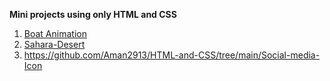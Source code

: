 **Mini projects using only HTML and CSS**
1. [Boat Animation](https://github.com/Aman2913/HTML-and-CSS/tree/main/Boat%20Animation)
2. [Sahara-Desert](https://github.com/Aman2913/HTML-and-CSS/tree/main/Sahara-Desert)
3. https://github.com/Aman2913/HTML-and-CSS/tree/main/Social-media-Icon

